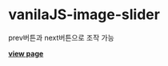 # vanilaJS-image-slider
prev버튼과 next버튼으로 조작 가능


[**view page**](https://jsweetpotato.github.io/vanilaJS-image-slider.io/)
